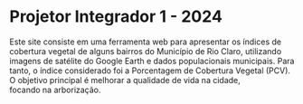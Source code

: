 # Projetor Integrador 1 - 2024

Este site consiste em uma ferramenta web para apresentar os índices de cobertura vegetal de alguns bairros do Município de Rio Claro, utilizando imagens de satélite do Google Earth e dados populacionais municipais. Para tanto, o índice considerado foi a Porcentagem de Cobertura Vegetal (PCV). O objetivo principal é melhorar a qualidade de vida na cidade, focando na arborização.
